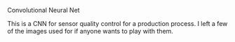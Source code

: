 Convolutional Neural Net

This is a CNN for sensor quality control for a production process. I left a few of the images used for if anyone wants to play with them.

